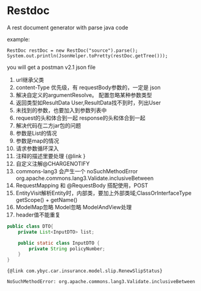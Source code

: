 # Restdoc
A rest document generator with parse java code

example:
```$xslt
RestDoc restDoc = new RestDoc("source").parse();
System.out.println(JsonHelper.toPretty(restDoc.getTree()));
```
you will get a postman v2.1 json file

1. url继承父类
1. content-Type 优先级，有 requestBody参数的，一定是 json
1. 解决自定义的argumentResolve。 配置忽略某种参数类型
1. 返回类型如ResultData User,ResultData找不到时，列出User
1. 未找到的参数，也要加入到参数列表中
1. request的头和体合到一起 response的头和体合到一起
1. 解决代码在二方jar包的问题
1. 参数是List的情况
1. 参数是map的情况
1. 请求参数循环深入
1. 注释的描述里要处理 {@link }
1. 自定义注解@CHARGENOTIFY
1. commons-lang3 会产生一个 noSuchMethodError org.apache.commons.lang3.Validate.inclusiveBetween
1. RequestMapping 和 @RequestBody 搭配使用，POST
1. EntityVisit解析Entity时，内部类，要加上外部类域;ClassOrInterfaceType getScope() + getName()
1. ModelMap忽略 Model忽略 ModelAndView处理
1. header值不能重复
```java
public class DTO{
    private List<InputDTO> list;

    public static class InputDTO {
        private String policyNumber;
    }
}
```

```
{@link com.ybyc.car.insurance.model.slip.RenewSlipStatus}
```

```
NoSuchMethodError: org.apache.commons.lang3.Validate.inclusiveBetween
```
 